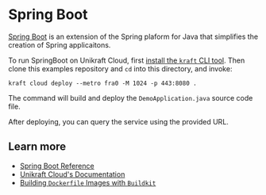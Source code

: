 # Spring Boot

[Spring Boot](https://spring.io/projects/spring-boot) is an extension of the Spring plaform for Java that simplifies the creation of Spring applicaitons.

To run SpringBoot on Unikraft Cloud, first [install the `kraft` CLI tool](https://unikraft.org/docs/cli).
Then clone this examples repository and `cd` into this directory, and invoke:

```console
kraft cloud deploy --metro fra0 -M 1024 -p 443:8080 .
```

The command will build and deploy the `DemoApplication.java` source code file.

After deploying, you can query the service using the provided URL.

## Learn more

- [Spring Boot Reference](https://docs.spring.io/spring-boot/docs/current/reference/html/)
- [Unikraft Cloud's Documentation](https://unikraft.cloud/docs/)
- [Building `Dockerfile` Images with `Buildkit`](https://unikraft.org/guides/building-dockerfile-images-with-buildkit)
